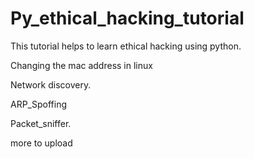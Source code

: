 # Py_ethical_hacking_tutorial

This tutorial helps to learn ethical hacking using python.

   Changing the mac address in linux
  
   Network discovery.
  
   ARP_Spoffing
  
   Packet_sniffer.
  
  more to upload

